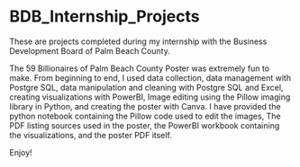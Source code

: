 # BDB_Internship_Projects
These are projects completed during my internship with the Business Development Board of Palm Beach County.

The 59 Billionaires of Palm Beach County Poster was extremely fun to make. From beginning to end, I used data collection, data management with Postgre SQL, data manipulation and cleaning with Postgre SQL and Excel, creating visualizations with PowerBI, Image editing using the Pillow imaging library in Python, and creating the poster with Canva. I have provided the python notebook containing the Pillow code used to edit the images, The PDF listing sources used in the poster, the PowerBI workbook containing the visualizations, and the poster PDF itself.

Enjoy!
